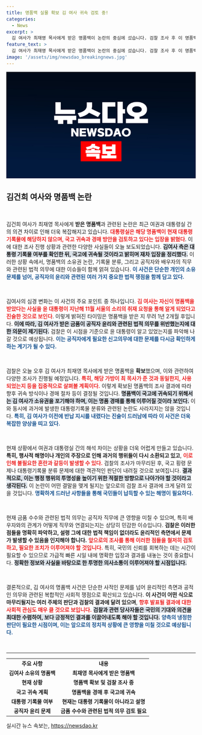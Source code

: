 ```yaml
---
title: 명품백 실물 확보 김 여사 귀속 검토 중!
categories:
  - News
excerpt: >
  김 여사가 최재영 목사에게 받은 명품백이 논란의 중심에 섰습니다. 검찰 조사 후 이 명품백은 국고에 귀속될 가능성이 높아지고, 윤 대통령이 이를 알게 된 시점도 주목받고 있습니다. 과연 명품백의 진실은?
feature_text: >
  김 여사가 최재영 목사에게 받은 명품백이 논란의 중심에 섰습니다. 검찰 조사 후 이 명품백은 국고에 귀속될 가능성이 높아지고, 윤 대통령이 이를 알게 된 시점도 주목받고 있습니다. 과연 명품백의 진실은?
image: '/assets/img/newsdao_breakingnews.jpg'
---
```


<p><img src="/assets/img/newsdao_breakingnews.jpg" alt="flaretime 속보" /></p>

<h2 data-ke-size="size26">김건희 여사와 명품백 논란</h2>

<p data-ke-size="size16">&nbsp;</p>

<p>김건희 여사가 최재영 목사에게 <b>받은 명품백</b>과 관련된 논란은 최근 여권과 대통령실 간의 의견 차이로 인해 더욱 복잡해지고 있습니다. <b><span style="color: #ee2323;">대통령실은 해당 명품백이 현재 대통령 기록물에 해당하지 않으며, 국고 귀속과 경매 방안을 검토하고 있다는 입장을 밝혔다</span></b>. 이에 대한 조사 진행 상황과 관련한 다양한 사실들이 오늘 보도되었습니다. <b><span style="background-color: #21538527;">김여사 측은 대통령 기록물 여부를 확인한 뒤, 국고에 귀속될 것이라고 밝히며 재차 입장을 정리했다.</span></b> 이러한 상황 속에서, 명품백의 소유권 논란, 기록물 분류, 그리고 공직자와 배우자의 직무와 관련된 법적 의무에 대한 이슈들이 함께 얽혀 있습니다. <b><span style="color: #1a5490;">이 사건은 단순한 개인의 소유 문제를 넘어, 공직자의 윤리와 관련된 여러 가지 중요한 법적 쟁점을 함께 담고 있다.</span></b> </p>

<p data-ke-size="size16">&nbsp;</p>

<p>김여사의 심경 변화는 이 사건의 주요 포인트 중 하나입니다. <b><span style="color: #ee2323;">김 여사는 자신이 명품백을 받았다는 사실을 윤 대통령이 지난해 11월 서울의 소리의 취재 요청을 통해 알게 되었다고 진술한 것으로 보인다</span></b>. 이렇게 밝혀진 타이밍은 명품백을 받은 지 무려 1년 2개월 후입니다. <b><span style="background-color: #21538527;">이에 따라, 김 여사가 받은 금품이 공직자 윤리와 관련된 법적 의무를 위반했는지에 대한 의문이 제기된다.</span></b> 검찰은 이 시점을 기준으로 윤 대통령이 알고 있었는지를 파악해 나갈 것으로 예상됩니다. <b><span style="color: #1a5490;">이는 공직자에게 필요한 신고의무에 대한 문제를 다시금 확인하게 하는 계기가 될 수 있다.</span></b></p>

<p data-ke-size="size16">&nbsp;</p>

<p>검찰은 오늘 오후 김 여사가 최재영 목사에게 받은 명품백을 <b>확보</b>했으며, 이와 관련하여 다양한 조사가 진행될 예정입니다. <b><span style="color: #ee2323;">특히, 해당 가방이 최 목사가 준 것과 동일한지, 사용되었는지 등을 집중적으로 살펴볼 계획이다.</span></b> 이렇게 확보된 명품백의 조사 결과에 따라 향후 귀속 방식이나 경매 절차 등이 결정될 것입니다. <b><span style="background-color: #21538527;">명품백이 국고에 귀속되기 위해서는 김 여사가 소유권을 포기해야 하며, 이는 명품 경매를 통해 이루어질 것이라 보인다.</span></b> 이와 동시에 과거에 발생한 대통령기록물 분류와 관련된 논란도 사라지지는 않을 것입니다. <b><span style="color: #1a5490;">특히, 김 여사가 이전에 반납 지시를 내렸다는 진술이 드러남에 따라 이 사건은 더욱 복잡한 양상을 띠고 있다.</span></b></p>

<p data-ke-size="size16">&nbsp;</p>

<p>현재 상황에서 여권과 대통령실 간의 해석 차이는 상황을 더욱 어렵게 만들고 있습니다. <b>특히, 행사적 해명이나 개인의 주장으로 인해 과거의 행위들이 다시 소환되고 있고</b>, <b><span style="color: #ee2323;">이로 인해 불필요한 혼란과 갈등이 발생할 수 있다.</span></b> 검찰의 조사가 마무리된 후, 국고 횡령 문제나 대통령기록물 분류 문제에 대한 객관적인 판단이 내려질 것으로 보여집니다. <b><span style="background-color: #21538527;">결과적으로, 이는 행정 행위의 투명성을 높이기 위한 적절한 방향으로 나아가야 할 것이라고 생각된다.</span></b> 이 논란이 어떤 결말을 맺게 될지는 앞으로의 검찰 조사 결과에 크게 달려 있을 것입니다. <b><span style="color: #1a5490;">명확하게 드러난 사항들을 통해 국민들이 납득할 수 있는 해명이 필요하다.</span></b></p>

<p data-ke-size="size16">&nbsp;</p>

<p>현재 금품 수수와 관련된 법적 의무는 공직자 직무에 큰 영향을 미칠 수 있으며, 특히 배우자와의 관계가 어떻게 직무와 연결되는지는 상당히 민감한 이슈입니다. <b>검찰은 이러한 점들을 명확히 파악하고, 설령 그에 대한 법적 책임이 없더라도 윤리적인 측면에서 문제가 발생할 수 있음을 인지해야 합니다.</b> <b><span style="color: #ee2323;">앞으로의 조사를 통해 이러한 점들을 철저히 검토하고, 필요한 조치가 이루어져야 할 것입니다.</span></b> 특히, 국민의 신뢰를 회복하는 데는 시간이 필요할 수 있으므로 가급적 빠른 시일 내에 명확한 입장과 결과를 내놓는 것이 중요합니다. <b><span style="background-color: #21538527;">정확한 정보와 사실을 바탕으로 한 투명한 의사소통이 이루어져야 할 시점입니다.</span></b></p>

<p data-ke-size="size16">&nbsp;</p>

<p>결론적으로, 김 여사의 명품백 사건은 단순한 사적인 문제를 넘어 윤리적인 측면과 공적인 의무와 관련된 복합적인 사회적 쟁점으로 확산되고 있습니다. <b>이 사건이 어떤 식으로 마무리될지는 여러 주체의 판단과 검찰의 결과에 달려 있으며</b>, <b><span style="color: #ee2323;">향후 발표될 결과에 대한 사회적 관심도 매우 클 것으로 보입니다.</span></b> <b><span style="background-color: #21538527;">검찰과 관련 당사자들은 국민의 기대와 의견을 최대한 수렴하여, 보다 긍정적인 결과를 이끌어내도록 해야 할 것입니다.</span></b> <b><span style="color: #1a5490;">양측의 냉정한 판단이 필요한 시점이며, 이는 앞으로의 정치적 상황에 큰 영향을 미칠 것으로 예상됩니다.</span></b> </p>

<p data-ke-size="size16">&nbsp;</p>

<hr>

<table style="width: 100%; border-collapse: collapse;">
    <tbody>
        <tr>
            <td style="text-align: center; height: 17px;"><b>주요 사항</b></td>
            <td style="text-align: center; height: 17px;"><b>내용</b></td>
        </tr>
        <tr>
            <td style="text-align: center; height: 17px;"><b>김여사 소유의 명품백</b></td>
            <td style="text-align: center; height: 17px;"><b>최재영 목사에게 받은 명품백</b></td>
        </tr>
        <tr>
            <td style="text-align: center; height: 17px;"><b>현재 상황</b></td>
            <td style="text-align: center; height: 17px;"><b>명품백 확보 및 검찰 조사 중</b></td>
        </tr>
        <tr>
            <td style="text-align: center; height: 17px;"><b>국고 귀속 계획</b></td>
            <td style="text-align: center; height: 17px;"><b>명품백을 경매 후 국고에 귀속</b></td>
        </tr>
        <tr>
            <td style="text-align: center; height: 17px;"><b>대통령 기록물 여부</b></td>
            <td style="text-align: center; height: 17px;"><b>현재는 대통령 기록물이 아니라고 설명</b></td>
        </tr>
        <tr>
            <td style="text-align: center; height: 17px;"><b>공직자 윤리 문제</b></td>
            <td style="text-align: center; height: 17px;"><b>금품 수수와 관련된 법적 의무 검토 필요</b></td>
        </tr>
    </tbody>
</table>
실시간 뉴스 속보는, <a href="https://newsdao.kr" rel="dofollow">https://newsdao.kr</a>


